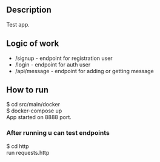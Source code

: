 ## Description
Test app.

## Logic of work
- /signup - endpoint for registration user
- /login - endpoint for auth user
- /api/message - endpoint for adding or getting message

## How to run 
$ cd src/main/docker  
  $ docker-compose up  
App started on 8888 port.

### After running u can test endpoints 
$ cd http  
run requests.http
